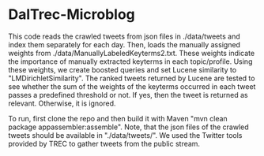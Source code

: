 # DalTrec-Microblog

This code reads the crawled tweets from json files in ./data/tweets and index them separately for each day. Then, loads the manually assigned weights from ./data/ManuallyLabeledKeyterms2.txt. These weights indicate the importance of manually extracted keyterms in each topic/profile. Using these weights, we create boosted queries and set Lucene similarity to "LMDirichletSimilarity". The ranked tweets returned by Lucene are tested to see whether the sum of the weights of the keyterms occurred in each tweet passes a predefined threshold or not. If yes, then the tweet is returned as relevant. Otherwise, it is ignored. 

To run, first clone the repo and then build it with Maven "mvn clean package appassembler:assemble". Note, that the json files of the crawled tweets should be available in "./data/tweets/". We used the Twitter tools provided by TREC to gather tweets from the public stream.
